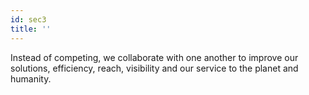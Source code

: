 ```yaml
---
id: sec3
title: ''
---
```


Instead of competing, we collaborate with one another to improve our solutions, efficiency, reach, visibility and our service to the planet and humanity.

